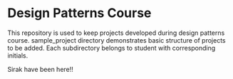 Design Patterns Course
======================

This repository is used to keep projects developed during design patterns course.
sample_project directory demonstrates basic structure of projects to be added.
Each subdirectory belongs to student with corresponding initials.

Sirak have been here!!

